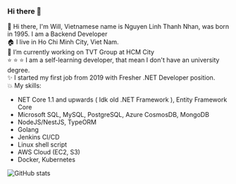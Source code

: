 ### Hi there 👋

<!--
**nhannguyen1295/nhannguyen1295** is a ✨ _special_ ✨ repository because its `README.md` (this file) appears on your GitHub profile.

Here are some ideas to get you started:

- 🔭 I’m currently working on ...
- 🌱 I’m currently learning ...
- 👯 I’m looking to collaborate on ...
- 🤔 I’m looking for help with ...
- 💬 Ask me about ...
- 📫 How to reach me: ...
- 😄 Pronouns: ...
- ⚡ Fun fact: ...
-->

:man: Hi there, I'm Will, Vietnamese name is Nguyen Linh Thanh Nhan, was born in 1995. I am a Backend Developer  
:house: I live in Ho Chi Minh City, Viet Nam.  
🔭 I’m currently working on TVT Group at HCM City  
:star: :star: :star: I am a self-learning developer, that mean I don't have an university degree.  
:sparkles: I started my first job from 2019 with Fresher .NET Developer position.  
:boom: My skills:  
  + NET Core 1.1 and upwards ( Idk old .NET Framework ), Entity Framework Core
  + Microsoft SQL, MySQL, PostgreSQL, Azure CosmosDB, MongoDB
  + NodeJS/NestJS, TypeORM
  + Golang  
  + Jenkins CI/CD
  + Linux shell script
  + AWS Cloud (EC2, S3)
  + Docker, Kubernetes

![GitHub stats](https://github-readme-stats-ten-gilt.vercel.app/api?username=nhannguyen1295)

